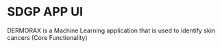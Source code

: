 # SDGP APP UI
DERMORAX is a Machine Learning application that is used to identify skin cancers (Core Functionality)

